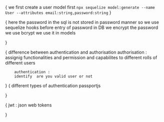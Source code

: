 {
        we first create a user model first
        `npx sequelize model:generate --name User --attributes email:string,password:string`
}

{
        here the password in the sql is not stored in password manner
        so we use sequelize hooks
        before entry of password in DB we encrypt the password
        we use bcrypt
        we use it in models 

}

{
        difference between authentication and authorisation
        authorisation : assignig functionalities and permission and capabilites
        to different rolls of different users
        

        authentication : 
        identify  are you valid user or not


}
{
        different types of authentication
        passportjs

}

{
        jwt : json web tokens
        
}